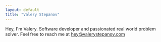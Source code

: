 ```yaml
---
layout: default
title: "Valery Stepanov"
---
```


Hey, I'm Valery. Software developer and passionated real world problem solver. Feel free to reach me at [hey@valerystepanov.com](mailto:hey@valerystepanov.com)
